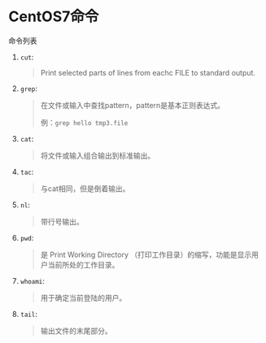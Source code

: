 # CentOS7命令

命令列表

1. `cut`: 

   > Print selected parts of lines from eachc FILE to standard output.

2. `grep`:

   > 在文件或输入中查找pattern，pattern是基本正则表达式。
   >
   > 例：`grep hello tmp3.file`

3. `cat`:

   > 将文件或输入组合输出到标准输出。

4. `tac`:

   > 与cat相同，但是倒着输出。

5. `nl`:

   > 带行号输出。

6. `pwd`:

   > 是 Print Working Directory （打印工作目录）的缩写，功能是显示用户当前所处的工作目录。

7. `whoami`:

   > 用于确定当前登陆的用户。

8. `tail`:

   > 输出文件的末尾部分。

